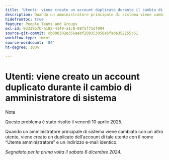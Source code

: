 ```yaml
---
title: 'Utenti: viene creato un account duplicato durante il cambio di amministratore di sistema'
description: Quando un amministratore principale di sistema viene cambiato con un altro utente, viene creato un duplicato dell’account di tale utente con il nome “Utente amministratore” e un indirizzo e-mail identico.
hidefromtoc: true
feature: People Teams and Groups
exl-id: 93319b7b-a182-4149-a1c8-08f5f71df094
source-git-commit: cb008302e356aebf208353058a6fada352155c61
workflow-type: tm+mt
source-wordcount: '84'
ht-degree: 100%

---
```


# Utenti: viene creato un account duplicato durante il cambio di amministratore di sistema

>[!NOTE]
>
>Questo problema è stato risolto il venerdì 10 aprile 2025.

Quando un amministratore principale di sistema viene cambiato con un altro utente, viene creato un duplicato dell’account di tale utente con il nome “Utente amministratore” e un indirizzo e-mail identico.

_Segnalato per la prima volta il sabato 6 dicembre 2024._
